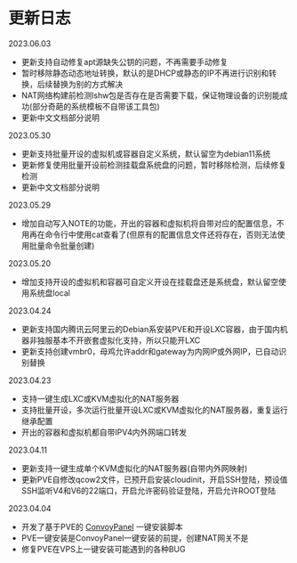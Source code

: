 # 更新日志

2023.06.03

- 更新支持自动修复apt源缺失公钥的问题，不再需要手动修复
- 暂时移除静态动态地址转换，默认的是DHCP或静态的IP不再进行识别和转换，后续替换为别的方式解决
- NAT网络构建前检测lshw包是否存在是否需要下载，保证物理设备的识别能成功(部分奇葩的系统模板不自带该工具包)
- 更新中文文档部分说明

2023.05.30

- 更新支持批量开设的虚拟机或容器自定义系统，默认留空为debian11系统
- 更新修复使用批量开设前检测挂载盘系统盘的问题，暂时移除检测，后续修复检测
- 更新中文文档部分说明

2023.05.29 

- 增加自动写入NOTE的功能，开出的容器和虚拟机将自带对应的配置信息，不用再在命令行中使用cat查看了(但原有的配置信息文件还将存在，否则无法使用批量命令批量创建)

2023.05.20

- 增加支持开设的虚拟机和容器可自定义开设在挂载盘还是系统盘，默认留空使用系统盘local

2023.04.24 

- 更新支持国内腾讯云阿里云的Debian系安装PVE和开设LXC容器，由于国内机器非独服基本不开嵌套虚拟化支持，所以只能开LXC
- 更新支持创建vmbr0，母鸡允许addr和gateway为内网IP或外网IP，已自动识别替换

2023.04.23

- 支持一键生成LXC或KVM虚拟化的NAT服务器
- 支持批量开设，多次运行批量开设LXC或KVM虚拟化的NAT服务器，重复运行继承配置
- 开出的容器和虚拟机都自带IPV4内外网端口转发

2023.04.11 

- 更新支持一键生成单个KVM虚拟化的NAT服务器(自带内外网映射)
- 更新PVE自修改qcow2文件，已预开启安装cloudinit，开启SSH登陆，预设值SSH监听V4和V6的22端口，开启允许密码验证登陆，开启允许ROOT登陆

2023.04.04

- 开发了基于PVE的 [ConvoyPanel](https://github.com/ConvoyPanel/panel) 一键安装脚本
- PVE一键安装是ConvoyPanel一键安装的前提，创建NAT网关不是
- 修复PVE在VPS上一键安装可能遇到的各种BUG
